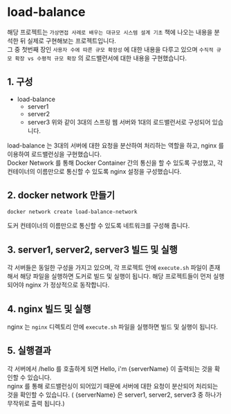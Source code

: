 # load-balance

해당 프로젝트는 `가상면접 사례로 배우는 대규모 시스템 설계 기초` 책에 나오는 내용을 분석한 뒤 실제로 구현해보는 프로젝트입니다.<br/>
그 중 첫번째 장인 `사용자 수에 따른 규모 확장성` 에 대한 내용을 다루고 있으며 `수직적 규모 확장 vs 수평적 규모 확장` 의 로드밸런서에 대한 내용을 구현했습니다.

## 1. 구성
- load-balance
  - server1
  - server2
  - server3
위와 같이 3대의 스프링 웹 서버와 1대의 로드밸런서로 구성되어 있습니다.<br/>

load-balance 는 3대의 서버에 대한 요청을 분산하여 처리하는 역할을 하고, nginx 를 이용하여 로드밸런싱을 구현했습니다.<br/>
Docker Network 를 통해 Docker Container 간의 통신을 할 수 있도록 구성했고, 각 컨테이너의 이름만으로 통신할 수 있도록 nginx 설정을 구성했습니다.<br/>

## 2. docker network 만들기

``` dockerfile
docker network create load-balance-network
```
도커 컨테이너의 이름만으로 통신할 수 있도록 네트워크를 구성해 줍니다.

## 3. server1, server2, server3 빌드 및 실행
각 서버들은 동일한 구성을 가지고 있으며, 각 프로젝트 안에 `execute.sh` 파일이 존재해서 해당 파일을 실행하면 도커로 빌드 및 실행이 됩니다.
해당 프로젝트들이 먼저 실행되어야 nginx 가 정상적으로 동작합니다.

## 4. nginx 빌드 및 실행
nginx 는 `nginx` 디렉토리 안에 `execute.sh` 파일을 실행하면 빌드 및 실행이 됩니다.

## 5. 실행결과
각 서버에서 /hello 를 호출하게 되면 Hello, i'm {serverName} 이 출력되는 것을 확인할 수 있습니다.<br/>
nginx 를 통해 로드밸런싱이 되어있기 때문에 서버에 대한 요청이 분산되어 처리되는 것을 확인할 수 있습니다. ( {serverName} 은 server1, server2, server3 중 하나가 무작위로 출력 됩니다.)